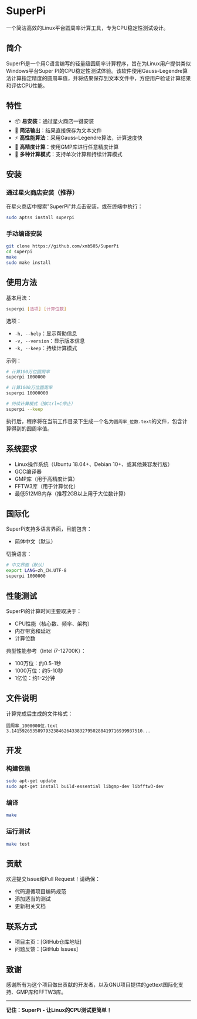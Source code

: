 # SuperPi

一个简洁高效的Linux平台圆周率计算工具，专为CPU稳定性测试设计。

## 简介

SuperPi是一个用C语言编写的轻量级圆周率计算程序，旨在为Linux用户提供类似Windows平台Super PI的CPU稳定性测试体验。该软件使用Gauss-Legendre算法计算指定精度的圆周率值，并将结果保存到文本文件中，方便用户验证计算结果和评估CPU性能。

## 特性

- 📦 **易安装**：通过星火商店一键安装
- 📄 **简洁输出**：结果直接保存为文本文件
- ⚡ **高性能算法**：采用Gauss-Legendre算法，计算速度快
- 🧮 **高精度计算**：使用GMP库进行任意精度计算
- 🔧 **多种计算模式**：支持单次计算和持续计算模式

## 安装

### 通过星火商店安装（推荐）

在星火商店中搜索"SuperPi"并点击安装，或在终端中执行：

```bash
sudo aptss install superpi
```

### 手动编译安装

```bash
git clone https://github.com/xmb505/SuperPi
cd superpi
make
sudo make install
```

## 使用方法

基本用法：
```bash
superpi [选项] [计算位数]
```

选项：
- `-h, --help`：显示帮助信息
- `-v, --version`：显示版本信息
- `-k, --keep`：持续计算模式

示例：
```bash
# 计算100万位圆周率
superpi 1000000

# 计算1000万位圆周率
superpi 10000000

# 持续计算模式（按Ctrl+C停止）
superpi --keep
```

执行后，程序将在当前工作目录下生成一个名为`圆周率_位数.text`的文件，包含计算得到的圆周率值。

## 系统要求

- Linux操作系统（Ubuntu 18.04+、Debian 10+、或其他兼容发行版）
- GCC编译器
- GMP库（用于高精度计算）
- FFTW3库（用于计算优化）
- 最低512MB内存（推荐2GB以上用于大位数计算）

## 国际化

SuperPi支持多语言界面，目前包含：
- 简体中文（默认）

切换语言：
```bash
# 中文界面（默认）
export LANG=zh_CN.UTF-8
superpi 1000000
```

## 性能测试

SuperPi的计算时间主要取决于：
- CPU性能（核心数、频率、架构）
- 内存带宽和延迟
- 计算位数

典型性能参考（Intel i7-12700K）：
- 100万位：约0.5-1秒
- 1000万位：约5-10秒
- 1亿位：约1-2分钟

## 文件说明

计算完成后生成的文件格式：
```
圆周率_1000000位.text
3.14159265358979323846264338327950288419716939937510...
```

## 开发

### 构建依赖

```bash
sudo apt-get update
sudo apt-get install build-essential libgmp-dev libfftw3-dev
```

### 编译

```bash
make
```

### 运行测试

```bash
make test
```

## 贡献

欢迎提交Issue和Pull Request！请确保：
- 代码遵循项目编码规范
- 添加适当的测试
- 更新相关文档

## 联系方式

- 项目主页：[GitHub仓库地址]
- 问题反馈：[GitHub Issues]

## 致谢

感谢所有为这个项目做出贡献的开发者，以及GNU项目提供的gettext国际化支持、GMP库和FFTW3库。

---

**记住：SuperPi - 让Linux的CPU测试更简单！**